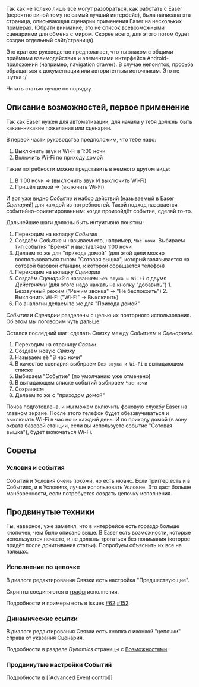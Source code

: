 Так как не только лишь все могут разобраться, как работать с Easer (вероятно виной тому не самый лучший интерфейс), была написана эта страница, описывающая сценарии применения Easer на нескольких примерах.
(Обрати внимание, это не список всевозможными сценариями для обмена с миром. Скорее всего, для этого потом будет создан отдельный сайт/страница).

Это краткое руководство предполагает, что ты знаком с общими приёмами взаимодействия и элементами интерфейса Android-приложений (например, navigation drawer). В случае непоняток, просьба обращаться к документации или авторитетным источникам. Это не шутка :/

Читать статью лучше по порядку.

## Описание возможностей, первое применение
Так как Easer нужен для автоматизации, для начала у тебя должны быть какие-никакие пожелания или сценарии.

В первой части руководства предположим, что тебе надо:
1. Выключить звук и Wi-Fi в 1:00 ночи
2. Включить Wi-Fi по приходу домой

Такие потребности можно представить в немного другом виде:
1. В 1:00 ночи => (выключить звук И выключить Wi-Fi)
2. Пришёл домой => (включить Wi-Fi)

И вот уже видно *Событие* и набор действий (называемый в Easer *Сценарий*) для каждой из потребностей. Такой подход называется событийно-ориентированным: когда произойдёт событие, сделай то-то.

Дальнейшие шаги должны быть интуитивно понятны:
1. Переходим на вкладку *События*
  1. Создаём *Событие* и называем его, например, `Час ночи`. Выбираем тип события "Время" и выставляем 1:00 ночи
  2. Делаем то же для "прихода домой" (для этой цели можно воспользоваться типом "Сотовая вышка", который завязывается на сотовой базовой станции, к которой обращается телефон)
2. Переходим на вкладку *Сценарии*
  1. Создаём *Сценарий* с названием `Без звука и Wi-Fi` с двумя *Действиями* (для этого надо нажать на кнопку "добавить")
    1. Беззвучный режим ("Режим звонка" -> "Не беспокоить")
    2. Выключить Wi-Fi ("Wi-Fi" -> Выключить)
  2. По аналогии делаем то же для "Прихода домой"

*События* и *Сценарии* разделены с целью их повторного использования. Об этом мы поговорим чуть дальше.

Остался последний шаг: сделать *Связку* между *Событием* и *Сценарием*.

1. Переходим на страницу *Связки*
2. Создаём новую *Связку*
  1. Называем её "В час ночи"
  2. В качестве сценария выбираем `Без звука и Wi-Fi` в выпадающем списке
  3. Выбираем "Событие" (по умолчанию уже отмечено)
  4. В выпадающем списке событий выбираем `Час ночи`
  5. Сохраняем
3. Делаем то же с "приходом домой"

Почва подготовлена, и мы можем включить фоновую службу Easer на главном экране. После этого телефон будет обеззвучиваться и выключать Wi-Fi в час ночи каждый день. И по приходу домой (в зону охвата базовой станции, если вы используете событие "Сотовая вышка"), будет включаться Wi-Fi.

## Советы
### Условия и события
События и Условия очень похожи, но есть нюанс. Если триггер есть и в Событиях, и в Условиях, лучше использовать Условие. Это даст больше манёвренности, если потребуется создать цепочку исполнения.

## Продвинутые техники
Ты, наверное, уже заметил, что в интерфейсе есть гораздо больше кнопочек, чем было описано выше. В Easer есть возможности, которые используются нечасто, и не должны трогаться без понимания (которое придёт после дочитывания статьи). Попробуем объяснить их все на пальцах.

### Исполнение по цепочке
В диалоге редактирования Связки есть настройка "Предшествующие".

Скрипты соединяются в [графы](https://ru.wikipedia.org/wiki/Граф_(математика)) исполнения.

Подробности и примеры есть в issues [#62](/renyuneyun/Easer/issues/62) [#152](/renyuneyun/Easer/issues/152).

### Динамические ссылки
В диалоге редактирования Связки есть кнопка с иконкой "цепочки" справа от указания Сценария.

Подробности в разделе *Dynamics* страницы с [Возможностями](https://renyuneyun.github.io/Easer/en/FEATURES.html).

### Продвинутые настройки Событий
Подробности в [[Advanced Event control]]
